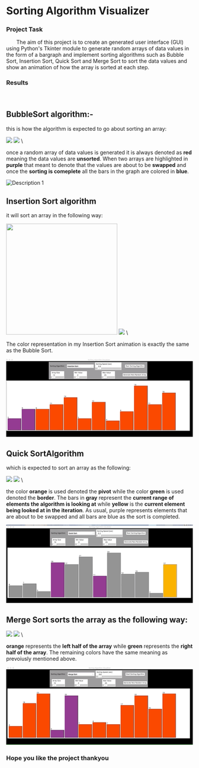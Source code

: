 # Sorting Algorithm Visualizer

### Project Task
&nbsp;&nbsp;&nbsp;&nbsp;&nbsp;&nbsp; The aim of this project is to create an generated user interface (GUI) using Python's Tkinter module to generate random arrays of data values in the form of a bargraph and implement sorting algorithms such as Bubble Sort, Insertion Sort, Quick Sort and Merge Sort to sort the data values and show an animation of how the array is sorted at each step.  
### Results
<br>

## BubbleSort algorithm:-
this is how the algorithm is expected to go about sorting an array: 

 <img src="https://upload.wikimedia.org/wikipedia/commons/5/54/Sorting_bubblesort_anim.gif"  />  <img src="https://upload.wikimedia.org/wikipedia/commons/0/06/Bubble-sort.gif" />  \

once a random array of data values is generated it is always denoted as **red** meaning the data values are **unsorted**. When two arrays are highlighted in **purple** that meant to denote that the values are about to be **swapped** and once the **sorting is comeplete** all the bars in the graph are colored in **blue**.

![Description 1](https://github.com/yeswanth-63/Sorting_algorithm_visualizer/blob/main/gifs/Bubble%20Sort%20.gif )

## Insertion Sort algorithm
it will sort an array in the following way:

<img src="https://tutorialsbookmarks.com/wp-content/uploads/2019/08/Insertion-sort.gif" width="300" height="300" />  <img src="https://upload.wikimedia.org/wikipedia/commons/9/9c/Insertion-sort-example.gif" />  \

The color representation in my Insertion Sort animation is exactly the same as the Bubble Sort.


![Description 2](https://github.com/yeswanth-63/Sorting_algorithm_visualizer/blob/main/gifs/Insertion%20Sort.gif )

##  Quick SortAlgorithm
which is expected to sort an array as the following:

<img src="https://upload.wikimedia.org/wikipedia/commons/6/6a/Sorting_quicksort_anim.gif"  />  <img src="https://upload.wikimedia.org/wikipedia/commons/9/9c/Quicksort-example.gif" />  \


the color **orange** is used denoted the **pivot** while the color **green** is used denoted the **border**. The bars in **gray** represent the **current range of elements the algorithm is looking at** while **yellow** is the **current element being looked at in the iteration**. As usual, purple represents elements that are about to be swapped and all bars are blue as the sort is completed. 

![Description 2](https://github.com/yeswanth-63/Sorting_algorithm_visualizer/blob/main/gifs/Quick%20Sort.gif )

##  Merge Sort sorts the array as the following way:

<img src="https://codepumpkin.com/wp-content/uploads/2017/10/MergeSort_worst_case.gif"  />  <img src="https://upload.wikimedia.org/wikipedia/commons/c/cc/Merge-sort-example-300px.gif" />  \

**orange** represents the **left half of the array** while **green** represents the **right half of the array**. The remaining colors have the same meaning as prevoiusly mentioned above.

![Description 2](https://github.com/yeswanth-63/Sorting_algorithm_visualizer/blob/main/gifs/Merge%20Sort.gif )

### Hope you like the project thankyou
<br>
